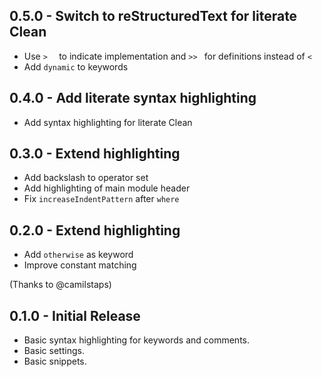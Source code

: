 ## 0.5.0 - Switch to reStructuredText for literate Clean

- Use `>  ` to indicate implementation and `>> ` for definitions instead of `<  `
- Add `dynamic` to keywords

## 0.4.0 - Add literate syntax highlighting

- Add syntax highlighting for literate Clean

## 0.3.0 - Extend highlighting

- Add backslash to operator set
- Add highlighting of main module header
- Fix `increaseIndentPattern` after `where`

## 0.2.0 - Extend highlighting

- Add `otherwise` as keyword
- Improve constant matching

(Thanks to @camilstaps)

## 0.1.0 - Initial Release

- Basic syntax highlighting for keywords and comments.
- Basic settings.
- Basic snippets.
